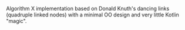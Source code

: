 Algorithm X implementation based on Donald Knuth's dancing links (quadruple linked nodes) with a minimal OO design and very little Kotlin "magic".
